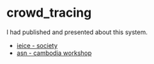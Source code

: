# crowd_tracing

I had published and presented about this system. 
- [ieice - society](http://www.ieice.org/ken/paper/201612069bQ8/)
- [asn - cambodia workshop](http://www.gakkai-web.net/gakkai/ieice/S_2016/Settings/ab/b_18_015.html)

